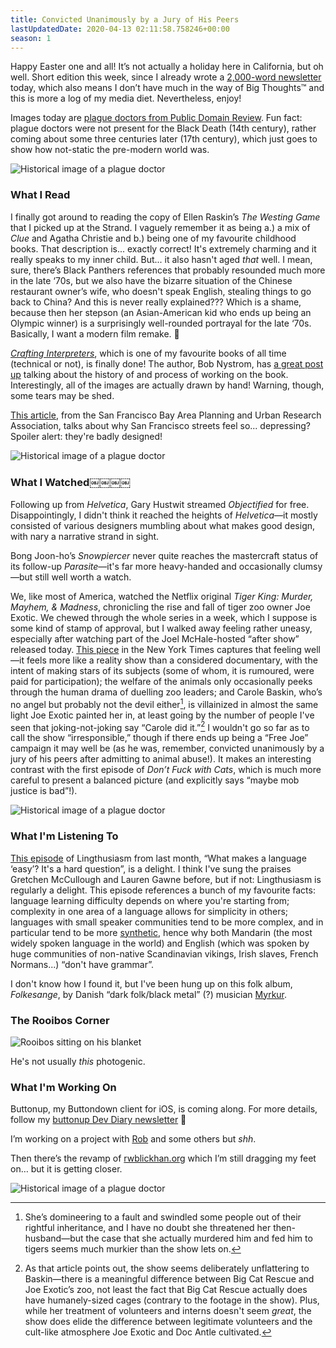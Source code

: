 ```yaml
---
title: Convicted Unanimously by a Jury of His Peers
lastUpdatedDate: 2020-04-13 02:11:58.758246+00:00
season: 1
---
```


Happy Easter one and all! It’s not actually a holiday here in California, but oh well. Short edition this week, since I already wrote a [2,000-word newsletter](https://buttondown.email/buttonup/archive/e6a0531b-6708-49cc-8d5f-44a1ecb5d4cb) today, which also means I don’t have much in the way of Big Thoughts™️ and this is more a log of my media diet. Nevertheless, enjoy!

Images today are [plague doctors from Public Domain Review](https://publicdomainreview.org/collection/plague-doctor-costumes/). Fun fact: plague doctors were not present for the Black Death (14th century), rather coming about some three centuries later (17th century), which just goes to show how not-static the pre-modern world was.

![Historical image of a plague doctor](../../assets/newsletters/plague_doctor1.png)

### What I Read

I finally got around to reading the copy of Ellen Raskin’s *The Westing Game* that I picked up at the Strand. I vaguely remember it as being a.) a mix of *Clue* and Agatha Christie and b.) being one of my favourite childhood books. That description is... exactly correct! It's extremely charming and it really speaks to my inner child. But... it also hasn't aged *that* well. I mean, sure, there’s Black Panthers references that probably resounded much more in the late ‘70s, but we also have the bizarre situation of the Chinese restaurant owner’s wife, who doesn't speak English, stealing things to go back to China? And this is never really explained??? Which is a shame, because then her stepson (an Asian-American kid who ends up being an Olympic winner) is a surprisingly well-rounded portrayal for the late ‘70s. Basically, I want a modern film remake. 🤔

[*Crafting Interpreters*](https://www.craftinginterpreters.com/), which is one of my favourite books of all time (technical or not), is finally done! The author, Bob Nystrom, has [a great post up](http://journal.stuffwithstuff.com/2020/04/05/crafting-crafting-interpreters/) talking about the history of and process of working on the book. Interestingly, all of the images are actually drawn by hand! Warning, though, some tears may be shed.

[This article](https://www.spur.org/publications/urbanist-article/2008-06-01/eye-street), from the San Francisco Bay Area Planning and Urban Research Association, talks about why San Francisco streets feel so... depressing? Spoiler alert: they're badly designed!

![Historical image of a plague doctor](../../assets/newsletters/plague_doctor2.png)

### What I Watched￼￼￼￼

Following up from *Helvetica*, Gary Hustwit streamed *Objectified* for free. Disappointingly, I didn't think it reached the heights of *Helvetica*—it mostly consisted of various designers mumbling about what makes good design, with nary a narrative strand in sight.

Bong Joon-ho’s *Snowpiercer* never quite reaches the mastercraft status of its follow-up *Parasite*—it's far more heavy-handed and occasionally clumsy—but still well worth a watch.

We, like most of America, watched the Netflix original *Tiger King: Murder, Mayhem, & Madness*, chronicling the rise and fall of tiger zoo owner Joe Exotic. We chewed through the whole series in a week, which I suppose is some kind of stamp of approval, but I walked away feeling rather uneasy, especially after watching part of the Joel McHale-hosted “after show” released today. [This piece](https://www.nytimes.com/2020/04/09/science/tiger-king-joe-exotic-conservation.html) in the New York Times captures that feeling well—it feels more like a reality show than a considered documentary, with the intent of making stars of its subjects (some of whom, it is rumoured, were paid for participation); the welfare of the animals only occasionally peeks through the human drama of duelling zoo leaders; and Carole Baskin, who’s no angel but probably not the devil either[^1], is villainized in almost the same light Joe Exotic painted her in, at least going by the number of people I've seen that joking-not-joking say “Carole did it.”[^2] I wouldn't go so far as to call the show “irresponsible,” though if there ends up being a “Free Joe” campaign it may well be (as he was, remember, convicted unanimously by a jury of his peers after admitting to animal abuse!). It makes an interesting contrast with the first episode of *Don’t Fuck with Cats*, which is much more careful to present a balanced picture (and explicitly says “maybe mob justice is bad”!).

![Historical image of a plague doctor](../../assets/newsletters/plague_doctor3.jpg)

### What I'm Listening To

[This episode](https://lingthusiasm.com/post/613058137097912320/lingthusiasm-episode-42-what-makes-a-language) of Lingthusiasm from last month, “What makes a language ‘easy’? It's a hard question”, is a delight. I think I've sung the praises Gretchen McCullough and Lauren Gawne before, but if not: Lingthusiasm is regularly a delight. This episode references a bunch of my favourite facts: language learning difficulty depends on where you're starting from; complexity in one area of a language allows for simplicity in others; languages with small speaker communities tend to be more complex, and in particular tend to be more [synthetic](https://en.wikipedia.org/wiki/Synthetic_language), hence why both Mandarin (the most widely spoken language in the world) and English (which was spoken by huge communities of non-native Scandinavian vikings, Irish slaves, French Normans...) “don't have grammar”.

I don't know how I found it, but I've been hung up on this folk album, *Folkesange*, by Danish “dark folk/black metal” (?) musician [Myrkur](https://en.wikipedia.org/wiki/Myrkur).

### The Rooibos Corner

![Rooibos sitting on his blanket](../../assets/newsletters/rooibos_blanket.png)

He's not usually *this* photogenic.

### What I'm Working On

Buttonup, my Buttondown client for iOS, is coming along. For more details, follow my [buttonup Dev Diary newsletter](https://buttondown.email/buttonup) 🙂

I’m working on a project with [Rob](https://buttondown.email/bobheadxi) and some others but *shh*.

Then there’s the revamp of [rwblickhan.org](https://rwblickhan.org) which I’m still dragging my feet on… but it is getting closer.

![Historical image of a plague doctor](../../assets/newsletters/plague_doctor4.jpg)

[^1]: She’s domineering to a fault and swindled some people out of their rightful inheritance, and I have no doubt she threatened her then-husband—but the case that she actually murdered him and fed him to tigers seems much murkier than the show lets on.

[^2]: As that article points out, the show seems deliberately unflattering to Baskin—there is a meaningful difference between Big Cat Rescue and Joe Exotic’s zoo, not least the fact that Big Cat Rescue actually does have humanely-sized cages (contrary to the footage in the show). Plus, while her treatment of volunteers and interns doesn't seem *great*, the show does elide the difference between legitimate volunteers and the cult-like atmosphere Joe Exotic and Doc Antle cultivated.